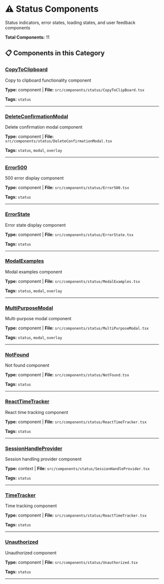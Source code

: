 # ⚠️ Status Components

Status indicators, error states, loading states, and user feedback components

**Total Components:** 11

## 📋 Components in this Category

### [CopyToClipboard](./components/CopyToClipboard.md)
Copy to clipboard functionality component

**Type:** component | **File:** `src/components/status/CopyToClipBoard.tsx`

**Tags:** `status`

---

### [DeleteConfirmationModal](./components/DeleteConfirmationModal.md)
Delete confirmation modal component

**Type:** component | **File:** `src/components/status/DeleteConfirmationModal.tsx`

**Tags:** `status`, `modal`, `overlay`

---

### [Error500](./components/Error500.md)
500 error display component

**Type:** component | **File:** `src/components/status/Error500.tsx`

**Tags:** `status`

---

### [ErrorState](./components/ErrorState.md)
Error state display component

**Type:** component | **File:** `src/components/status/ErrorState.tsx`

**Tags:** `status`

---

### [ModalExamples](./components/ModalExamples.md)
Modal examples component

**Type:** component | **File:** `src/components/status/ModalExamples.tsx`

**Tags:** `status`, `modal`, `overlay`

---

### [MultiPurposeModal](./components/MultiPurposeModal.md)
Multi-purpose modal component

**Type:** component | **File:** `src/components/status/MultiPurposeModal.tsx`

**Tags:** `status`, `modal`, `overlay`

---

### [NotFound](./components/NotFound.md)
Not found component

**Type:** component | **File:** `src/components/status/NotFound.tsx`

**Tags:** `status`

---

### [ReactTimeTracker](./components/ReactTimeTracker.md)
React time tracking component

**Type:** component | **File:** `src/components/status/ReactTimeTracker.tsx`

**Tags:** `status`

---

### [SessionHandleProvider](./components/SessionHandleProvider.md)
Session handling provider component

**Type:** context | **File:** `src/components/status/SessionHandleProvider.tsx`

**Tags:** `status`

---

### [TimeTracker](./components/TimeTracker.md)
Time tracking component

**Type:** component | **File:** `src/components/status/ReactTimeTracker.tsx`

**Tags:** `status`

---

### [Unauthorized](./components/Unauthorized.md)
Unauthorized component

**Type:** component | **File:** `src/components/status/Unauthorized.tsx`

**Tags:** `status`

---

